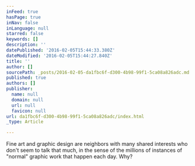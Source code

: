 ```yaml
---
inFeed: true
hasPage: true
inNav: false
inLanguage: null
starred: false
keywords: []
description: ''
datePublished: '2016-02-05T15:44:33.380Z'
dateModified: '2016-02-05T15:44:27.840Z'
title: ''
author: []
sourcePath: _posts/2016-02-05-da1fbc6f-d300-4b98-99f1-5ca08a826adc.md
published: true
authors: []
publisher:
  name: null
  domain: null
  url: null
  favicon: null
url: da1fbc6f-d300-4b98-99f1-5ca08a826adc/index.html
_type: Article

---
```

Fine art and graphic design are neighbors with many shared interests who don't seem to talk that much, in the sense of the millions of instances of "normal" graphic work that happen each day. Why?